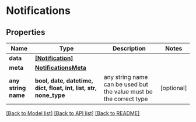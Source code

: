 # Notifications


## Properties
Name | Type | Description | Notes
------------ | ------------- | ------------- | -------------
**data** | [**[Notification]**](Notification.md) |  | 
**meta** | [**NotificationsMeta**](NotificationsMeta.md) |  | 
**any string name** | **bool, date, datetime, dict, float, int, list, str, none_type** | any string name can be used but the value must be the correct type | [optional]

[[Back to Model list]](../README.md#documentation-for-models) [[Back to API list]](../README.md#documentation-for-api-endpoints) [[Back to README]](../README.md)



